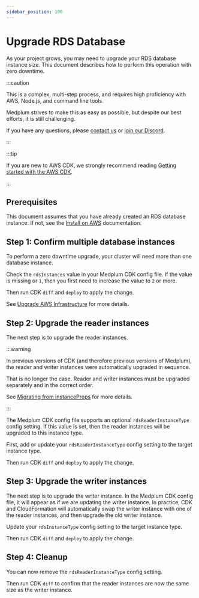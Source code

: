 ```yaml
---
sidebar_position: 100
---
```


# Upgrade RDS Database

As your project grows, you may need to upgrade your RDS database instance size. This document describes how to perform this operation with zero downtime.

:::caution

This is a complex, multi-step process, and requires high proficiency with AWS, Node.js, and command line tools.

Medplum strives to make this as easy as possible, but despite our best efforts, it is still challenging.

If you have any questions, please [contact us](mailto:hello@medplum.com) or [join our Discord](https://discord.gg/medplum).

:::

:::tip

If you are new to AWS CDK, we strongly recommend reading [Getting started with the AWS CDK](https://docs.aws.amazon.com/cdk/v2/guide/getting_started.html).

:::

## Prerequisites

This document assumes that you have already created an RDS database instance. If not, see the [Install on AWS](/docs/self-hosting/install-on-aws) documentation.

## Step 1: Confirm multiple database instances

To perform a zero downtime upgrade, your cluster will need more than one database instance.

Check the `rdsInstances` value in your Medplum CDK config file. If the value is missing or `1`, then you first need to increase the value to `2` or more.

Then run CDK `diff` and `deploy` to apply the change.

See [Upgrade AWS Infrastructure](/docs/self-hosting/install-on-aws#upgrade-aws-infrastructure) for more details.

## Step 2: Upgrade the reader instances

The next step is to upgrade the reader instances.

:::warning

In previous versions of CDK (and therefore previous versions of Medplum), the reader and writer instances were automatically upgraded in sequence.

That is no longer the case. Reader and writer instances must be upgraded separately and in the correct order.

See [Migrating from instanceProps](https://docs.aws.amazon.com/cdk/api/v2/docs/aws-cdk-lib.aws_rds-readme.html#migrating-from-instanceprops) for more details.

:::

The Medplum CDK config file supports an optional `rdsReaderInstanceType` config setting. If this value is set, then the reader instances will be upgraded to this instance type.

First, add or update your `rdsReaderInstanceType` config setting to the target instance type.

Then run CDK `diff` and `deploy` to apply the change.

## Step 3: Upgrade the writer instances

The next step is to upgrade the writer instance. In the Medplum CDK config file, it will appear as if we are updating the writer instance. In practice, CDK and CloudFormation will automatically swap the writer instance with one of the reader instances, and then upgrade the old writer instance.

Update your `rdsInstanceType` config setting to the target instance type.

Then run CDK `diff` and `deploy` to apply the change.

## Step 4: Cleanup

You can now remove the `rdsReaderInstanceType` config setting.

Then run CDK `diff` to confirm that the reader instances are now the same size as the writer instance.
